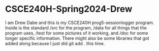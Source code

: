 # CSCE240H-Spring2024-Drew
I am Drew Dabe and this is my CSCE240H prog5-sessionlogger program.
Inside is the standard /src for the program, 
/data for all things that the program uses, /test for some pictures of it working, 
and /doc for some longer specific information.
There might also be some libraries that got added along because I just did git add . this time.

